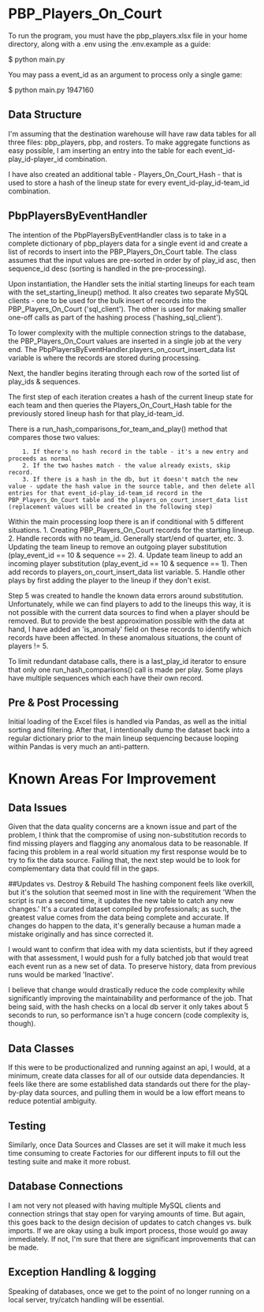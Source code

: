 # PBP_Players_On_Court
To run the program, you must have the pbp_players.xlsx file in your home directory, along with a .env using the .env.example as a guide:

$ python main.py

You may pass a event_id as an argument to process only a single game:

$ python main.py 1947160

## Data Structure
I'm assuming that the destination warehouse will have raw data tables for all three files: pbp_players, pbp, and rosters. To make aggregate functions as easy possible, I am inserting an entry into the table for each event_id-play_id-player_id combination.

I have also created an additional table - Players_On_Court_Hash - that is used to store a hash of the lineup state for every event_id-play_id-team_id combination.


## PbpPlayersByEventHandler
The intention of the PbpPlayersByEventHandler class is to take in a complete dictionary of pbp_players data for a single event id and create a list of records to insert into the PBP_Players_On_Court table. 
The class assumes that the input values are pre-sorted in order by of play_id asc, then sequence_id desc (sorting is handled in the pre-processing).

Upon instantiation, the Handler sets the initial starting lineups for each team with the set_starting_lineup() method. 
It also creates two separate MySQL clients - one to be used for the bulk insert of records into the PBP_Players_On_Court ('sql_client'). The other is used for making smaller one-off calls as part of the hashing process ('hashing_sql_client').

To lower complexity with the multiple connection strings to the database, the PBP_Players_On_Court values are inserted in a single job at the very end. 
The PbpPlayersByEventHandler.players_on_court_insert_data list variable is where the records are stored during processing.

Next, the handler begins iterating through each row of the sorted list of play_ids & sequences.
  
The first step of each iteration creates a hash of the current lineup state for each team and then queries the Players_On_Court_Hash table for the previously stored lineup hash for that play_id-team_id. 

There is a run_hash_comparisons_for_team_and_play() method that compares those two values:

        1. If there's no hash record in the table - it's a new entry and proceeds as normal
        2. If the two hashes match - the value already exists, skip record.
        3. If there is a hash in the db, but it doesn't match the new value - update the hash value in the source table, and then delete all entries for that event_id-play_id-team_id record in the PBP_Players_On_Court table and the players_on_court_insert_data list (replacement values will be created in the following step) 
  
Within the main processing loop there is an if conditional with 5 different situations. 
        1. Creating PBP_Players_On_Court records for the starting lineup.
        2. Handle records with no team_id. Generally start/end of quarter, etc.
        3. Updating the team lineup to remove an outgoing player substitution (play_event_id == 10 & sequence == 2).
        4. Update team lineup to add an incoming player substitution (play_event_id == 10 & sequence == 1). Then add records to players_on_court_insert_data list variable.
        5. Handle other plays by first adding the player to the lineup if they don't exist.

Step 5 was created to handle the known data errors around substitution. Unfortunately, while we can find players to add to the lineups this way, it is not possible with the current data sources to find when a player should be removed. But to provide the best approximation possible with the data at hand, I have added an 'is_anomaly' field on these records to identify which records have been affected. In these anomalous situations, the count of players != 5.

To limit redundant database calls, there is a last_play_id iterator to ensure that only one run_hash_comparisons() call is made per play. Some plays have multiple sequences which each have their own record.


## Pre & Post Processing
Initial loading of the Excel files is handled via Pandas, as well as the initial sorting and filtering. After that, I intentionally dump the dataset back into a regular dictionary prior to the main lineup sequencing because looping within Pandas is very much an anti-pattern.

# Known Areas For Improvement

## Data Issues
Given that the data quality concerns are a known issue and part of the problem, I think that the compromise of using non-substitution records to find missing players and flagging any anomalous data to be reasonable. If facing this problem in a real world situation my first response would be to try to fix the data source. Failing that, the next step would be to look for complementary data that could fill in the gaps.

##Updates vs. Destroy & Rebuild
The hashing component feels like overkill, but it's the solution that seemed most in line with the requirement 'When the script is run a second time, it updates the new table to catch any new changes.'
It's a curated dataset compiled by professionals; as such, the greatest value comes from the data being complete and accurate. If changes do happen to the data, it's generally because a human made a mistake originally and has since corrected it. 

I would want to confirm that idea with my data scientists, but if they agreed with that assessment, I would push for a fully batched job that would treat each event run as a new set of data. To preserve history, data from previous runs would be marked 'Inactive'.

I believe that change would drastically reduce the code complexity while significantly improving the maintainability and performance of the job. That being said, with the hash checks on a local db server it only takes about 5 seconds to run, so performance isn't a huge concern (code complexity is, though).

## Data Classes
If this were to be productionalized and running against an api, I would, at a minimum, create data classes for all of our outside data dependancies. It feels like there are some established data standards out there for the play-by-play data sources, and pulling them in would be a low effort means to reduce potential ambiguity.

## Testing
Similarly, once Data Sources and Classes are set it will make it much less time consuming to create Factories for our different inputs to fill out the testing suite and make it more robust.

## Database Connections
I am not very not pleased with having multiple MySQL clients and connection strings that stay open for varying amounts of time. But again, this goes back to the design decision of updates to catch changes vs. bulk imports. If we are okay using a bulk import process, those would go away immediately. If not, I'm sure that there are significant improvements that can be made.

## Exception Handling & logging
Speaking of databases, once we get to the point of no longer running on a local server, try/catch handling will be essential.

